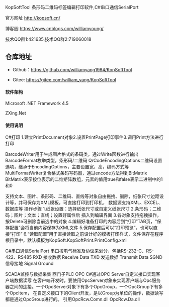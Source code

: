 ﻿#

KopSoftTool 条形码二维码标签编辑打印软件,C#串口通信SerialPort

官方网址 http://kopsoft.cn/

博客园 https://www.cnblogs.com/williamyoung/

技术QQ群1:421635,技术QQ群2:719060018

## 仓库地址

* Github：https://github.com/williamyang1984/KopSoftTool

* Gitee: https://gitee.com/william_yang/KopSoftTool


#### 软件架构

Microsoft .NET Framework 4.5

ZXing.Net


#### 使用说明

C#打印 1.建立PrintDocument对象2.设置PrintPage打印事件3.调用Print方法进行打印

BarcodeWriter用于生成图片格式的条码类，通过Write函数进行输出
BarcodeFormat枚举类型，条形码/二维码
QrCodeEncodingOptions二维码设置选项，继承于EncodingOptions，主要设置宽，高，编码方式等
MultiFormatWriter复合格式条码写码器，通过encode方法得到BitMatrix
BitMatrix表示按位表示的二维矩阵数组，元素的值用true和false表示二进制中的1和0

支持文本、图片、条形码、二维码、直线等对象自由拖拽、删除，纸张尺寸边距设计等，并可保存为XML模板，可直接打印到打印机，
数据源支持XML、EXCEL、数据库等
操作步骤
1.纸张设置：选择纸张尺寸或自定义纸张尺寸
2.条形码；二维码；图片；文本；直线；设置好属性后 插入到编辑界面
3.各对象支持拖拽操作，按Delete可删除当前选中的对象
4.编辑好准备打印的内容后到“打印”TAB页，“保存配置”会将当前内容保存为XML文件
5.保存配置后可以“打印预览”，也可以直接“打印”
6.“读取配置”用于直接读取之前设计好的模板打印样式，文件保存在程序根目录中，默认模板为KopSoft.KopSoftPrint.PrintConfig.xml


C#串口通信SerialPort
串口按电气标准及协议来划分，包括RS-232-C、RS-422、RS485
RXD 接收数据 Receive Data
TXD 发送数据 Transmit Data
SGND 信号接地 Signal Ground


SCADA监控与数据采集
西门子PLC OPC
C#通过OPC Server自定义接口实现客户端数据读写
在客户端开发时，要使用OpcServer对象来实现客户端与Opc服务器之间的连接。一个OpcServer对象下有多个OpcGroup，一个OpcGroup下有多个OpcItem，
在自定义接口下的Client开发，是以Group为单位的操作，数据读写都是通过OpcGroup进行的。
引用OpcRcw.Comn.dll OpcRcw.Da.dll
